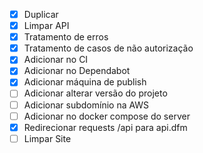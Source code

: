 - [x] Duplicar
- [x] Limpar API
- [x] Tratamento de erros
- [x] Tratamento de casos de não autorização
- [x] Adicionar no CI
- [x] Adicionar no Dependabot
- [x] Adicionar máquina de publish
- [ ] Adicionar alterar versão do projeto
- [ ] Adicionar subdomínio na AWS
- [ ] Adicionar no docker compose do server
- [x] Redirecionar requests /api para api.dfm
- [ ] Limpar Site
